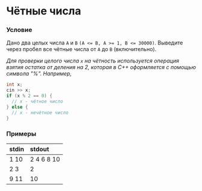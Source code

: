 # Чётные числа

### Условие
 
Дано два целых числа `A` и `B` `(A <= B, A >= 1, B <= 30000)`. Выведите через пробел все чётные числа от `A` до `B` (включительно).

*Для проверки целого числа `x` на чётность используется операция  взятия остатка от деления на 2, которая в C++ оформляется с помощью  символа "%". Например,*

```c++
int x;
cin >> x;
if (x % 2 == 0) {
  // x - чётное число
} else {
  // x - нечётное число
}
```
### Примеры

stdin | stdout
:---- | :---------
1 10  | 2 4 6 8 10
2 3   | 2
9 11  | 10



